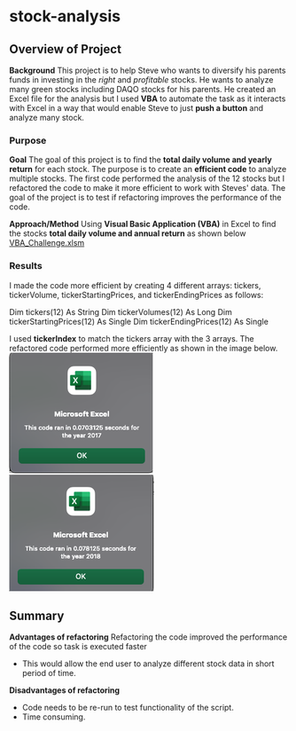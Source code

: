 # stock-analysis

## Overview of Project
**Background**
This project is to help Steve who wants to diversify his parents funds in investing in the _right_ and _profitable_ stocks. He wants to analyze many green stocks including DAQO stocks for his parents. He created an Excel file for the analysis but I used **VBA** to automate the task as it interacts with Excel in a way that would enable Steve to just **push a button** and analyze many stock.

### Purpose
**Goal**
The goal of this project is to find the **total daily volume and yearly return** for each stock. The purpose is to create an **efficient code** to analyze multiple stocks. The first code performed the analysis of the 12 stocks but I refactored the code to make it more efficient to work with Steves' data. The goal of the project is to test if refactoring improves the performance of the code.


**Approach/Method**
Using **Visual Basic Application (VBA)** in Excel to find the stocks **total daily volume and annual return** as shown below
[VBA_Challenge.xlsm](https://github.com/FUNMIIB/stock-analysis/blob/main/VBA_Challenge.xlsm)


### Results
I made the code more efficient by creating 4 different arrays: tickers, tickerVolume, tickerStartingPrices, and tickerEndingPrices as follows:

Dim tickers(12) As String
Dim tickerVolumes(12) As Long
Dim tickerStartingPrices(12) As Single
Dim tickerEndingPrices(12) As Single

I used **tickerIndex** to match the tickers array with the 3 arrays. The refactored code performed more efficiently as shown in the image below.
![VBA_Challenge_2017.png](https://github.com/FUNMIIB/stock-analysis/blob/main/Resources/VBA_Challenge_2017.png) 
![VBA_Challenge_2018.png](https://github.com/FUNMIIB/stock-analysis/blob/main/Resources/VBA_Challenge_2018.png)


##  Summary
**Advantages of refactoring**
Refactoring the code improved the performance of the code so task is executed faster
- This would allow the end user to analyze different stock data in short period of time.

**Disadvantages of refactoring**
- Code needs to be re-run to test functionality of the script.
- Time consuming.


